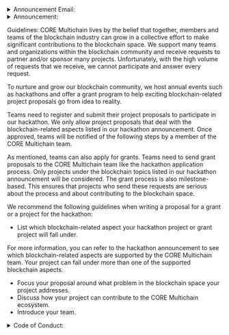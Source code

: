 <details><summary>Announcement Email:</summary>
<p>

### Calling all blockchain enthusiasts!

CORE Multichain is building the future through blockchain technology and is looking to expand its team. We are looking for AI researchers, university professors, computer scientists, mathematicians, cryptographers, and data scientists to join our team.

We also offer a grant program for projects that will add value to the CORE Multichain ecosystem. Grants are available for the following project categories:
- Tools for development and deployment (e.g., IDEs and SDKs for side chains)
- Runtime Modules related to interoperability, governance, and consensus
- Ecosystem developers like wallets and exchanges.
- Monitoring, such as block explorers and off-chain data services
- Distributed file system developers
- Bridge integrators

Since CORE is centered around its community, we want the developer, science, and academic communities to join our efforts to help us enhance our ecosystem. Therefore, we encourage project proposals. These proposals can be related to any-blockchain related topics such as blockchain consensus protocols, smart contracts, sharding, etc. We are also interested in other fields such as AI, machine learning, game theory, cloud computing, and 5G.

If you are interested in joining the CORE Multichain team or have a project that you believe can add value to CORE Multichain and blockchain technology as a whole, then feel free to contact us.

:+1: We look forward to hearing from you! :smiling_face_with_three_hearts:

</p>
</details>

<details><summary>Announcement:</summary>
<p>
### CORE Multichain is a blockchain movement that aims to solve scalability, interoperability, and throughput problems while increasing user privacy and usability.

We strive to make significant contributions towards Web3 technology by promoting innovation in the blockchain and digital currency space. In our efforts to maximize innovation in the blockchain technology and Web3 space, we are excited to announce that CORE Multichain will be hosting a hackathon! Developers from across the globe will be able to participate in this hackathon to create the next best innovation in blockchain technology.

Since blockchain technology is in its infancy, there is a lot of room for innovation. However, we are looking for developers that can innovate in the following aspects of blockchain and cryptocurrency technology:

* Consensus Protocols
* Smart Contracts
* Sharding
* Scalability
* Security and Privacy
* Data Analytics
* Artificial Intelligence
* Machine Learning
* Game Theory
* Cloud Computing
* Edge Computing
* 5G and Beyond


Developers can either choose one of the aspects or touch on multiple aspects in their solution. 
</p>
</details>

Guidelines:
CORE Multichain lives by the belief that together, members and teams of the blockchain industry can grow in a collective effort to make significant contributions to the blockchain space. We support many teams and organizations within the blockchain community and receive requests to partner and/or sponsor many projects. Unfortunately, with the high volume of requests that we receive, we cannot participate and answer every request.

To nurture and grow our blockchain community, we host annual events such as hackathons and offer a grant program to help exciting blockchain-related project proposals go from idea to reality.

Teams need to register and submit their project proposals to participate in our hackathon. We only allow project proposals that deal with the blockchain-related aspects listed in our hackathon announcement. Once approved, teams will be notified of the following steps by a member of the CORE Multichain team.

As mentioned, teams can also apply for grants. Teams need to send grant proposals to the CORE Multichain team like the hackathon application process. Only projects under the blockchain topics listed in our hackathon announcement will be considered. The grant process is also milestone-based. This ensures that projects who send these requests are serious about the process and about contributing to the blockchain space.

We recommend the following guidelines when writing a proposal for a grant or a project for the hackathon:

- List which blockchain-related aspect your hackathon project or grant project will fall under. 

For more information, you can refer to the hackathon announcement to see which blockchain-related aspects are supported by the CORE Multichain team. Your project can fall under more than one of the supported blockchain aspects.

* Focus your proposal around what problem in the blockchain space your project addresses.
* Discuss how your project can contribute to the CORE Multichain ecosystem.
* Introduce your team.

<details><summary>Code of Conduct:</summary>
<p>
## Code of Conduct

This event is a community hackathon to promote collaboration, innovation, and learning in the CORE Multichain and broader blockchain communities. We encourage and value the participation of each member of the community and want each member and team that participates in our hackathon to have an enjoyable experience. Therefore, all participants are expected to show respect and courtesy towards all other participants in the hackathon. All participants are required to conform to the following Code of Conduct which organizers will enforce throughout the event.

##The Code

The Code intends to prohibit activities including but not limited to:

- Offensive comments towards others
- Any activity that can be seen as, or regarded as, harassing, demeaning, mocking, or intimidating others, especially this behavior as it relates to characteristics such as:

* Gender
* Sexual orientation
* Physical or mental ability
* Age
* Socioeconomic status
* Ethnicity
* Physical appearance
* Race
* Religion

- Other prohibited behaviors include, but are not limited to:

* Stalking
* Unwanted sexual attention
* Use of sexualized content

Should any participant take part in any behavior deemed as harassment, they will be asked to stop the behavior. Failure to comply with the request to stop the behavior immediately will result in the participant's dismissal from the event. 

Sponsors, mentors, volunteers, judges, organizers, CORE Multichain staff, and anyone else at the event are also subject to the anti-harassment policy. Attendees should not use sexualized content in their projects or during the event.

Should a participant engage in behavior that violates this code of conduct, the hackathon organizers will take any action they deem appropriate and necessary, including warning the offender or expelling them from the event.

If you are in a situation wherein you are uncomfortable or think there may be a potential violation of the code of conduct, please report it immediately to one of the event organizers or email the CORE Multichain team. All reports will remain anonymous.
</p>
</details>


